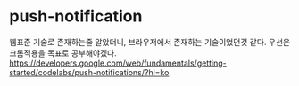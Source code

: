 # push-notification

웹표준 기술로 존재하는줄 알았더니, 브라우저에서 존재하는 기술이었던것 같다.
우선은 크롬적용을 목표로 공부해야겠다.
https://developers.google.com/web/fundamentals/getting-started/codelabs/push-notifications/?hl=ko
